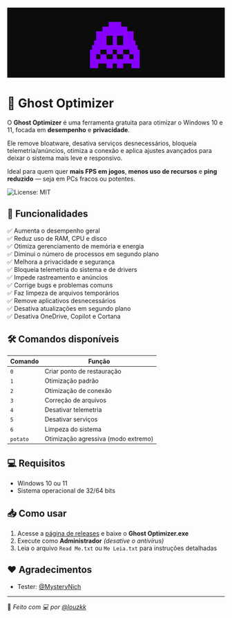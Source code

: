 ![Preview](https://github.com/louzkk/Ghost-Optimizer/blob/main/Resources/image.png)

# 👻 Ghost Optimizer

O **Ghost Optimizer** é uma ferramenta gratuita para otimizar o Windows 10 e 11, focada em **desempenho** e **privacidade**.

Ele remove bloatware, desativa serviços desnecessários, bloqueia telemetria/anúncios, otimiza a conexão e aplica ajustes avançados para deixar o sistema mais leve e responsivo.

Ideal para quem quer **mais FPS em jogos**, **menos uso de recursos** e **ping reduzido** — seja em PCs fracos ou potentes.

![License: MIT](https://img.shields.io/badge/License-MIT-yellow.svg)

## 🚀 Funcionalidades

✅ Aumenta o desempenho geral  
✅ Reduz uso de RAM, CPU e disco  
✅ Otimiza gerenciamento de memória e energia  
✅ Diminui o número de processos em segundo plano  
✅ Melhora a privacidade e segurança  
✅ Bloqueia telemetria do sistema e de drivers  
✅ Impede rastreamento e anúncios  
✅ Corrige bugs e problemas comuns  
✅ Faz limpeza de arquivos temporários  
✅ Remove aplicativos desnecessários  
✅ Desativa atualizações em segundo plano  
✅ Desativa OneDrive, Copilot e Cortana  

## 🛠️ Comandos disponíveis

| Comando  | Função                                 |
|----------|----------------------------------------|
| `0`      | Criar ponto de restauração             |
| `1`      | Otimização padrão                      |
| `2`      | Otimização de conexão                  |
| `3`      | Correção de arquivos                   |
| `4`      | Desativar telemetria                   |
| `5`      | Desativar serviços                     |
| `6`      | Limpeza do sistema                     |
| `potato` | Otimização agressiva (modo extremo)    |


## 💻 Requisitos

- Windows 10 ou 11  
- Sistema operacional de 32/64 bits  


## 📥 Como usar

1. Acesse a [página de releases](https://github.com/louzkk/Ghost-Optimizer/releases) e baixe o **Ghost Optimizer.exe**  
2. Execute como **Administrador** *(desative o antivírus)*  
3. Leia o arquivo `Read Me.txt` ou `Me Leia.txt` para instruções detalhadas


## ❤️ Agradecimentos

- Tester: [@MysteryNich](https://github.com/MysteryNich)

---

🔹 *Feito com 💻 por [@louzkk](https://github.com/louzkk)*
